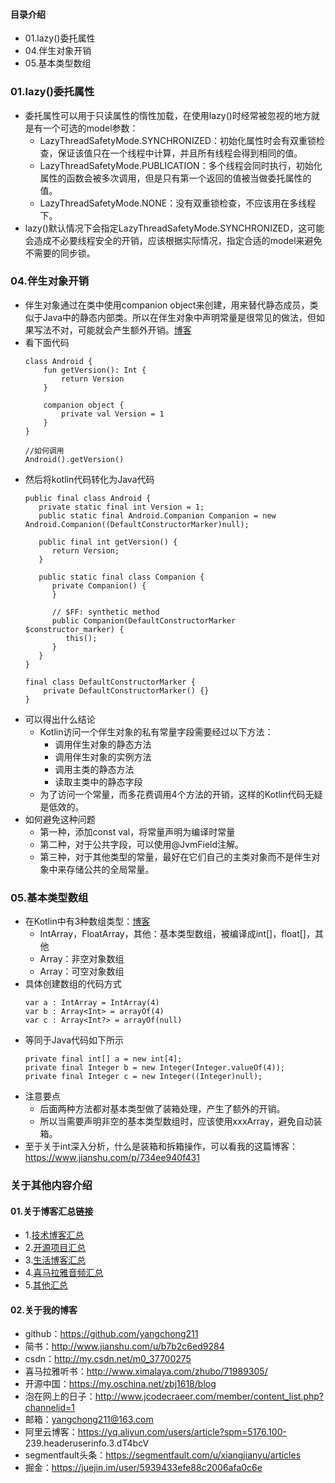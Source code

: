 #### 目录介绍
- 01.lazy()委托属性
- 04.伴生对象开销
- 05.基本类型数组







### 01.lazy()委托属性
- 委托属性可以用于只读属性的惰性加载，在使用lazy()时经常被忽视的地方就是有一个可选的model参数：
    - LazyThreadSafetyMode.SYNCHRONIZED：初始化属性时会有双重锁检查，保证该值只在一个线程中计算，并且所有线程会得到相同的值。
    - LazyThreadSafetyMode.PUBLICATION：多个线程会同时执行，初始化属性的函数会被多次调用，但是只有第一个返回的值被当做委托属性的值。
    - LazyThreadSafetyMode.NONE：没有双重锁检查，不应该用在多线程下。
- lazy()默认情况下会指定LazyThreadSafetyMode.SYNCHRONIZED，这可能会造成不必要线程安全的开销，应该根据实际情况，指定合适的model来避免不需要的同步锁。




### 04.伴生对象开销
- 伴生对象通过在类中使用companion object来创建，用来替代静态成员，类似于Java中的静态内部类。所以在伴生对象中声明常量是很常见的做法，但如果写法不对，可能就会产生额外开销。[博客](https://github.com/yangchong211/YCBlogs)
- 看下面代码
    ```
    class Android {
        fun getVersion(): Int {
            return Version
        }
    
        companion object {
            private val Version = 1
        }
    }
    
    //如何调用
    Android().getVersion()
    ```
- 然后将kotlin代码转化为Java代码
    ```
    public final class Android {
       private static final int Version = 1;
       public static final Android.Companion Companion = new Android.Companion((DefaultConstructorMarker)null);
    
       public final int getVersion() {
          return Version;
       }
    
       public static final class Companion {
          private Companion() {
          }
    
          // $FF: synthetic method
          public Companion(DefaultConstructorMarker $constructor_marker) {
             this();
          }
       }
    }
    
    final class DefaultConstructorMarker {
        private DefaultConstructorMarker() {}
    }
    ```
- 可以得出什么结论
    - Kotlin访问一个伴生对象的私有常量字段需要经过以下方法：
        - 调用伴生对象的静态方法
        - 调用伴生对象的实例方法
        - 调用主类的静态方法
        - 读取主类中的静态字段
    - 为了访问一个常量，而多花费调用4个方法的开销，这样的Kotlin代码无疑是低效的。
- 如何避免这种问题
    - 第一种，添加const val，将常量声明为编译时常量
    - 第二种，对于公共字段，可以使用@JvmField注解。
    - 第三种，对于其他类型的常量，最好在它们自己的主类对象而不是伴生对象中来存储公共的全局常量。




### 05.基本类型数组
- 在Kotlin中有3种数组类型：[博客](https://github.com/yangchong211/YCBlogs)
    - IntArray，FloatArray，其他：基本类型数组，被编译成int[]，float[]，其他
    - Array：非空对象数组
    - Array：可空对象数组
- 具体创建数组的代码方式
    ```
    var a : IntArray = IntArray(4)
    var b : Array<Int> = arrayOf(4)
    var c : Array<Int?> = arrayOf(null)
    ```
- 等同于Java代码如下所示
    ```
    private final int[] a = new int[4];
    private final Integer b = new Integer(Integer.valueOf(4));
    private final Integer c = new Integer((Integer)null);
    ```
- 注意要点
    - 后面两种方法都对基本类型做了装箱处理，产生了额外的开销。  
    - 所以当需要声明非空的基本类型数组时，应该使用xxxArray，避免自动装箱。
- 至于关于int深入分析，什么是装箱和拆箱操作，可以看我的这篇博客：https://www.jianshu.com/p/734ee940f431







### 关于其他内容介绍
#### 01.关于博客汇总链接
- 1.[技术博客汇总](https://www.jianshu.com/p/614cb839182c)
- 2.[开源项目汇总](https://blog.csdn.net/m0_37700275/article/details/80863574)
- 3.[生活博客汇总](https://blog.csdn.net/m0_37700275/article/details/79832978)
- 4.[喜马拉雅音频汇总](https://www.jianshu.com/p/f665de16d1eb)
- 5.[其他汇总](https://www.jianshu.com/p/53017c3fc75d)



#### 02.关于我的博客
- github：https://github.com/yangchong211
- 简书：http://www.jianshu.com/u/b7b2c6ed9284
- csdn：http://my.csdn.net/m0_37700275
- 喜马拉雅听书：http://www.ximalaya.com/zhubo/71989305/
- 开源中国：https://my.oschina.net/zbj1618/blog
- 泡在网上的日子：http://www.jcodecraeer.com/member/content_list.php?channelid=1
- 邮箱：yangchong211@163.com
- 阿里云博客：https://yq.aliyun.com/users/article?spm=5176.100- 239.headeruserinfo.3.dT4bcV
- segmentfault头条：https://segmentfault.com/u/xiangjianyu/articles
- 掘金：https://juejin.im/user/5939433efe88c2006afa0c6e














